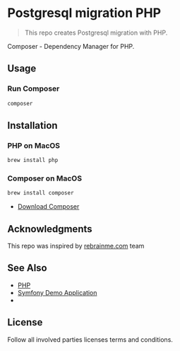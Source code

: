 # Postgresql migration PHP

> This repo creates Postgresql migration with PHP.   

Composer - Dependency Manager for PHP.


## Usage 
### Run Composer
```bash
composer
```
## Installation
### PHP on MacOS
```bash
brew install php
```
### Composer on MacOS
```bash
brew install composer
```
- [Download Composer](https://getcomposer.org/download)

## Acknowledgments

This repo was inspired by [rebrainme.com](https://rebrainme.com) team

## See Also
- [PHP](https://www.php.net/)
- [Symfony Demo Application](https://github.com/symfony/demo)
- []()

## License
Follow all involved parties licenses terms and conditions.